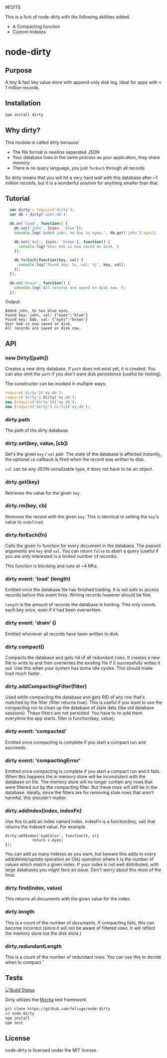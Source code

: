 #EDITS

This is a fork of node-dirty with the following abilities added.

* A Compacting function
* Custom Indexes

# node-dirty

## Purpose

A tiny & fast key value store with append-only disk log. Ideal for apps with < 1 million records.

## Installation

```bash
npm install dirty
```

## Why dirty?

This module is called dirty because:

* The file format is newline separated JSON
* Your database lives in the same process as your application, they share memory
* There is no query language, you just `forEach` through all records

So dirty means that you will hit a very hard wall with this database after ~1 million records,
but it is a wonderful solution for anything smaller than that.

## Tutorial

```javascript
  var dirty = require('dirty');
  var db = dirty('user.db');

  db.on('load', function() {
    db.set('john', {eyes: 'blue'});
    console.log('Added john, he has %s eyes.', db.get('john').eyes);

    db.set('bob', {eyes: 'brown'}, function() {
      console.log('User bob is now saved on disk.')
    });

    db.forEach(function(key, val) {
      console.log('Found key: %s, val: %j', key, val);
    });
  });

  db.on('drain', function() {
    console.log('All records are saved on disk now.');
  });
```
Output:

    Added john, he has blue eyes.
    Found key: john, val: {"eyes":"blue"}
    Found key: bob, val: {"eyes":"brown"}
    User bob is now saved on disk.
    All records are saved on disk now.

## API

### new Dirty([path])

Creates a new dirty database. If `path` does not exist yet, it is created. You
can also omit the `path` if you don't want disk persistence (useful for testing).

The constructor can be invoked in multiple ways:

```javascript
require('dirty')('my.db');
require('dirty').Dirty('my.db');
new (require('dirty'))('my.db');
new (require('dirty').Dirty)('my.db');
```
### dirty.path

The path of the dirty database.

### dirty.set(key, value, [cb])

Set's the given `key` / `val` pair. The state of the database is affected instantly,
the optional `cb` callback is fired when the record was written to disk.

`val` can be any JSON-serializable type, it does not have to be an object.

### dirty.get(key)

Retrieves the value for the given `key`.

### dirty.rm(key, cb)

Removes the record with the given `key`. This is identical to setting the `key`'s value
to `undefined`.

### dirty.forEach(fn)

Calls the given `fn` function for every document in the database. The passed
arguments are `key` and `val`. You can return `false` to abort a query (useful
if you are only interested in a limited number of records).

This function is blocking and runs at ~4 Mhz.

### dirty event: 'load' (length)

Emitted once the database file has finished loading. It is not safe to access
records before this event fires. Writing records however should be fine.

`length` is the amount of records the database is holding. This only counts each
key once, even if it had been overwritten.

### dirty event: 'drain' ()

Emitted whenever all records have been written to disk.

### dirty.compact()

Compacts the database and gets rid of all redundant rows. It creates a new file to write to and then overwrites the existing file if it successfully writes it out. Use this when your system has some idle cycles. This should make load much faster.

### dirty.addCompactingFilter(filter)

Used while compacting the database and gets RID of any row that's matched by the filter (filter returns true). This is useful if you want to use the compacting run to clean up the database of stale data (like old database sessions). These filters are not persisted. You have to re-add them everytime the app starts.
filter is function(key, value);

### dirty event: 'compacted'

Emitted once compacting is complete if you start a compact run and succeeds.

### dirty event: 'compactingError'

Emitted once compacting is complete if you start a compact run and it fails. When this happens the in memory store will be inconsistent with the database on file. The memory store will no longer contain any rows that were filtered out by the compacting filter. But these rows will still be in the database. Ideally, since the filters are for removing stale rows that aren't harmful, this shouldn't matter.

### dirty.addIndex(index, indexFn)

Use this to add an index named index. indexFn is a function(key, val) that returns the indexed value. For example

    dirty.addIndex('eyeColor', function(k, v){
				return v.eyes;
    });

You can add as many indexes as you want, but beware this adds to every add/delete/update operation an O(k) operation where k is the number of values which match a given index. If your index is not well distributed, with large databases you might face an issue. Don't worry about this most of the time.


### dirty.find(index, value)

This returns all documents with the given value for the index.

### dirty.length

This is a count of the number of documents. If compacting fails, this can become incorrect (since it will not be aware of filtered rows. It will reflect the memory store not the disk store.)

### dirty.redundantLength

This is a count of the number of redundant rows. You can use this to decide when to compact.˝


## Tests

[![Build Status](https://travis-ci.org/felixge/node-dirty.png)](https://travis-ci.org/felixge/node-dirty)

Dirty utilizes the [Mocha](http://visionmedia.github.com/mocha/) test framework.

```bash
git clone https://github.com/felixge/node-dirty
cd node-dirty
npm install
npm test
```

## License

node-dirty is licensed under the MIT license.
